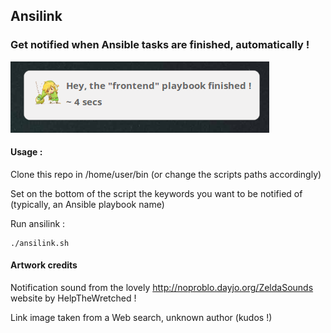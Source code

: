## Ansilink

### Get notified when Ansible tasks are finished, automatically !

![alt text](data/notification.png)

#### Usage : 

Clone this repo in /home/user/bin (or change the scripts paths accordingly)

Set on the bottom of the script the keywords you want to be notified of (typically, an Ansible playbook name)

Run ansilink :

    ./ansilink.sh

#### Artwork credits

Notification sound from the lovely http://noproblo.dayjo.org/ZeldaSounds website by HelpTheWretched !

Link image taken from a Web search, unknown author (kudos !)
